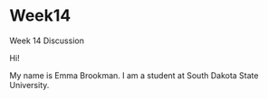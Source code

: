 # Week14
Week 14 Discussion

Hi!

My name is Emma Brookman. I am a student at South Dakota State University.
